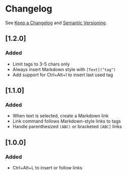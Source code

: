 # Changelog

See [Keep a Changelog](https://keepachangelog.com/en/1.0.0/) and [Semantic Versioning](https://semver.org/spec/v2.0.0.html).

## [1.2.0]
### Added
- Limit tags to 3-5 chars only
- Always insert Markdown style with `[Text](^tag^)`
- Add support for Ctrl+Alt+I to insert last used tag

## [1.1.0]
### Added
- When text is selected, create a Markdown link
- Link command follows Markdown-style links to tags
- Handle parenthesized `(ABC)` or bracketed `[ABC]` links

## [1.0.0]
### Added
- Ctrl+Alt+L to insert or follow links
